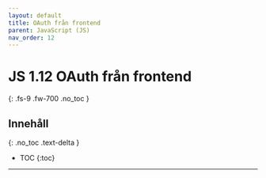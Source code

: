 ```yaml
---
layout: default
title: OAuth från frontend
parent: JavaScript (JS)
nav_order: 12
---
```


# JS 1.12 OAuth från frontend
{: .fs-9 .fw-700 .no_toc }

## Innehåll
{: .no_toc .text-delta }

- TOC
{:toc}

---
